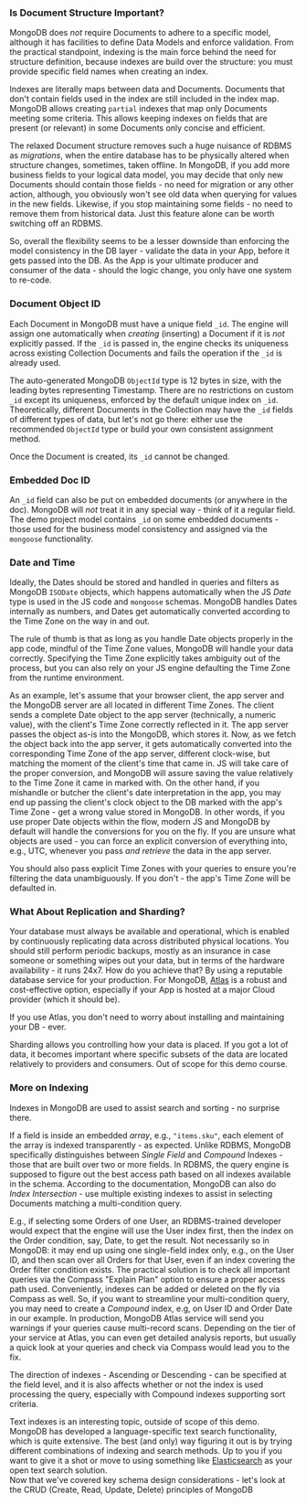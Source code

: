 ### Is Document Structure Important?

MongoDB does *not* require Documents to adhere to a specific model, although it has facilities to define Data Models and enforce validation. From the practical standpoint, indexing is the main force behind the need for structure definition, because indexes are build over the structure: you must provide specific field names when creating an index. 

Indexes are literally maps between data and Documents. Documents that don't contain fields used in the index are still included in the index map. MongoDB allows creating `partial` indexes that map only Documents meeting some criteria. This allows keeping indexes on fields that are present (or relevant) in some Documents only concise and efficient.

The relaxed Document structure removes such a huge nuisance of RDBMS as *migrations*, when the entire database has to be physically altered when structure changes, sometimes, taken offline. In MongoDB, if you add more business fields to your logical data model, you may decide that only new Documents should contain those fields - no need for migration or any other action, although, you obviously won't see old data when querying for values in the new fields. Likewise, if you stop maintaining some fields - no need to remove them from historical data. Just this feature alone can be worth switching off an RDBMS.

So, overall the flexibility seems to be a lesser downside than enforcing the model consistency in the DB layer - validate the data in your App, before it gets passed into the DB. As the App is your ultimate producer and consumer of the data - should the logic change, you only have one system to re-code.

### Document Object ID

Each Document in MongoDB must have a unique field `_id`. The engine will assign one automatically when *creating* (inserting) a Document if it is *not* explicitly passed. If the `_id` is passed in, the engine checks its uniqueness across existing Collection Documents and fails the operation if the `_id` is already used. 

The auto-generated MongoDB `ObjectId` type is 12 bytes in size, with the leading bytes representing Timestamp. There are no restrictions on custom `_id` except its uniqueness, enforced by the default unique index on `_id`. Theoretically, different Documents in the Collection may have the `_id` fields of different types of data, but let's not go there: either use the recommended `ObjectId` type or build your own consistent assignment method.

Once the Document is created, its `_id` cannot be changed.

### Embedded Doc ID

An `_id` field can also be put on embedded documents (or anywhere in the doc). MongoDB will *not* treat it in any special way - think of it a regular field. The demo project model contains `_id` on some embedded documents - those used for the business model consistency and assigned via the `mongoose` functionality.

### Date and Time

Ideally, the Dates should be stored and handled in queries and filters as MongoDB `ISODate` objects, which happens automatically when the JS *Date* type is used in the JS code and `mongoose` schemas. MongoDB handles Dates internally as numbers, and Dates get automatically converted according to the Time Zone on the way in and out.

The rule of thumb is that as long as you handle Date objects properly in the app code, mindful of the Time Zone values, MongoDB will handle your data correctly. Specifying the Time Zone explicitly takes ambiguity out of the process, but you can also rely on your JS engine defaulting the Time Zone from the runtime environment. 

As an example, let's assume that your browser client, the app server and the MongoDB server are all located in different Time Zones. The client sends a complete Date object to the app server (technically, a numeric value), with the client's Time Zone correctly reflected in it. The app server passes the object as-is into the MongoDB, which stores it. Now, as we fetch the object back into the app server, it gets automatically converted into the corresponding Time Zone of the app server, different clock-wise, but matching the moment of the client's time that came in. JS will take care of the proper conversion, and MongoDB will assure saving the value relatively to the Time Zone it came in marked with. On the other hand, if you mishandle or butcher the client's date interpretation in the app, you may end up passing the client's clock object to the DB marked with the app's Time Zone - get a wrong value stored in MongoDB. In other words, if you use proper Date objects within the flow, modern JS and MongoDB by default will handle the conversions for you on the fly. If you are unsure what objects are used - you can force an explicit conversion of everything into, e.g., UTC, whenever you pass *and retrieve* the data in the app server.

You should also pass explicit Time Zones with your queries to ensure you're filtering the data unambiguously. If you don't - the app's Time Zone will be defaulted in.

### What About Replication and Sharding?

Your database must always be available and operational, which is enabled by continuously replicating data across distributed physical locations. You should still perform periodic backups, mostly as an insurance in case someone or something wipes out your data, but in terms of the hardware availability - it runs 24x7. How do you achieve that? By using a reputable database service for your production. For MongoDB, [Atlas](https://www.mongodb.com/cloud/atlas) is a robust and cost-effective option, especially if your App is hosted at a major Cloud provider (which it should be).

If you use Atlas, you don't need to worry about installing and maintaining your DB - ever.

Sharding allows you controlling how your data is placed. If you got a lot of data, it becomes important where specific subsets of the data are located relatively to providers and consumers. Out of scope for this demo course.

### More on Indexing

Indexes in MongoDB are used to assist search and sorting - no surprise there. 

If a field is inside an embedded *array*, e.g., `"items.sku"`, each element of the array is indexed transparently - as expected. Unlike RDBMS, MongoDB specifically distinguishes between *Single Field* and *Compound* Indexes - those that are built over two or more fields. In RDBMS, the query engine is supposed to figure out the best access path based on all indexes available in the schema. According to the documentation, MongoDB can also do *Index Intersection* - use multiple existing indexes to assist in selecting Documents matching a multi-condition query.

E.g., if selecting some Orders of one User, an RDBMS-trained developer would expect that the engine will use the User index first, then the index on the Order condition, say, Date, to get the result. Not necessarily so in MongoDB: it may end up using one single-field index only, e.g., on the User ID, and then scan over all Orders for that User, even if an index covering the Order filter condition exists. The practical solution is to check all important queries via the Compass "Explain Plan" option to ensure a proper access path used. Conveniently, indexes can be added or deleted on the fly via Compass as well. So, if you want to streamline your multi-condition query, you may need to create a *Compound* index, e.g, on User ID and Order Date in our example. In production, MongoDB Atlas service will send you warnings if your queries cause multi-record scans. Depending on the tier of your service at Atlas, you can even get detailed analysis reports, but usually a quick look at your queries and check via Compass would lead you to the fix.

The direction of indexes - Ascending or Descending - can be specified at the field level, and it is also affects whether or not the index is used processing the query, especially with Compound indexes supporting sort criteria.

Text indexes is an interesting topic, outside of scope of this demo. MongoDB has developed a language-specific text search functionality, which is quite extensive. The best (and only) way figuring it out is by trying different combinations of indexing and search methods. Up to you if you want to give it a shot or move to using something like [Elasticsearch](https://www.elastic.co/) as your open text search solution.
<br>
Now that we've covered key schema design considerations - let's look at the CRUD (Create, Read, Update, Delete) principles of MongoDB